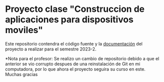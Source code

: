 # Proyecto clase "Construccion de aplicaciones para dispositivos moviles"

Este repositorio contendra el código fuente y la [documentación](docs) del proyecto a realizar para el semestre 2023-2.

*Nota para el profesor:
Se realizo un cambio de repositorio debido a que el anterior se vio corrupto despues de una reinstalación de Git en mi computadora, por lo que ahora el proyecto seguira su curso en este.
Muchas gracias
